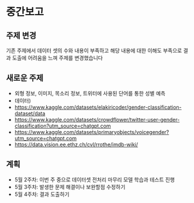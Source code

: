 # 중간보고

## 주제 변경 

기존 주제에서 데이터 셋의 수와 내용이 부족하고 해당 내용에 대한 이해도 부족으로 결과 도출에 어려움을 느껴 주제를 변경했습니다

## 새로운 주제
- 외형 정보, 이미지, 목소리 정보, 트위터에 사용된 단어를 통한 성별 예측
- 데이터)
- https://www.kaggle.com/datasets/elakiricoder/gender-classification-dataset/data
- https://www.kaggle.com/datasets/crowdflower/twitter-user-gender-classification?utm_source=chatgpt.com
- https://www.kaggle.com/datasets/primaryobjects/voicegender?utm_source=chatgpt.com
- https://data.vision.ee.ethz.ch/cvl/rrothe/imdb-wiki/
## 계획

- 5월 2주차: 이번 주 중으로 데이터셋 전처리 마무리 모델 학습과 테스트 진행  
- 5월 3주차: 발생한 문제 해결이나 보완할점 수정하기
- 5월 4주차: 결과 도출하기
